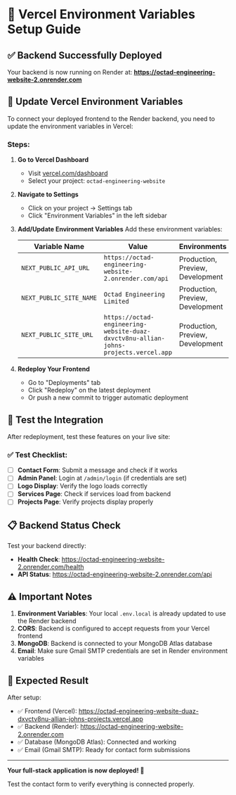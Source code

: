 # 🚀 Vercel Environment Variables Setup Guide

## ✅ Backend Successfully Deployed
Your backend is now running on Render at:
**https://octad-engineering-website-2.onrender.com**

## 🔧 Update Vercel Environment Variables

To connect your deployed frontend to the Render backend, you need to update the environment variables in Vercel:

### Steps:

1. **Go to Vercel Dashboard**
   - Visit [vercel.com/dashboard](https://vercel.com/dashboard)
   - Select your project: `octad-engineering-website`

2. **Navigate to Settings**
   - Click on your project → Settings tab
   - Click "Environment Variables" in the left sidebar

3. **Add/Update Environment Variables**
   Add these environment variables:

   | Variable Name | Value | Environments |
   |---------------|--------|-------------|
   | `NEXT_PUBLIC_API_URL` | `https://octad-engineering-website-2.onrender.com/api` | Production, Preview, Development |
   | `NEXT_PUBLIC_SITE_NAME` | `Octad Engineering Limited` | Production, Preview, Development |
   | `NEXT_PUBLIC_SITE_URL` | `https://octad-engineering-website-duaz-dxvctv8nu-allian-johns-projects.vercel.app` | Production, Preview, Development |

4. **Redeploy Your Frontend**
   - Go to "Deployments" tab
   - Click "Redeploy" on the latest deployment
   - Or push a new commit to trigger automatic deployment

## 🧪 Test the Integration

After redeployment, test these features on your live site:

### ✅ Test Checklist:
- [ ] **Contact Form**: Submit a message and check if it works
- [ ] **Admin Panel**: Login at `/admin/login` (if credentials are set)
- [ ] **Logo Display**: Verify the logo loads correctly
- [ ] **Services Page**: Check if services load from backend
- [ ] **Projects Page**: Verify projects display properly

## 📋 Backend Status Check

Test your backend directly:
- **Health Check**: https://octad-engineering-website-2.onrender.com/health
- **API Status**: https://octad-engineering-website-2.onrender.com/api

## ⚠️ Important Notes

1. **Environment Variables**: Your local `.env.local` is already updated to use the Render backend
2. **CORS**: Backend is configured to accept requests from your Vercel frontend
3. **MongoDB**: Backend is connected to your MongoDB Atlas database
4. **Email**: Make sure Gmail SMTP credentials are set in Render environment variables

## 🎯 Expected Result

After setup:
- ✅ Frontend (Vercel): https://octad-engineering-website-duaz-dxvctv8nu-allian-johns-projects.vercel.app
- ✅ Backend (Render): https://octad-engineering-website-2.onrender.com
- ✅ Database (MongoDB Atlas): Connected and working
- ✅ Email (Gmail SMTP): Ready for contact form submissions

---

**Your full-stack application is now deployed! 🚀**

Test the contact form to verify everything is connected properly.